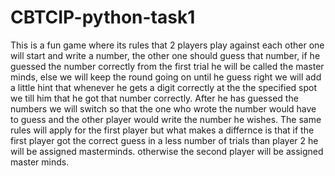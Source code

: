 # CBTCIP-python-task1

This is a fun game where its rules that 2 players play against each other one will start and write a number, the other one should guess that number, if he guessed the number correctly from the first trial he will be called the master minds, else we will keep the round going on until he guess right
we will add a little hint that whenever he gets a digit correctly at the the specified spot we till him that he got that number correctly.
After he has guessed the numbers we will switch so that the one who wrote the number would have to guess and the other player would write the number he wishes. 
The same rules will apply for the first player but what makes a differnce is that if the first player got the correct guess in a less number of trials than player 2 he will be assigned masterminds. otherwise the second player will be assigned master minds.
